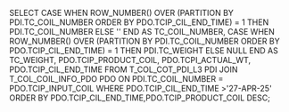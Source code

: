 SELECT 
    CASE WHEN ROW_NUMBER() OVER (PARTITION BY PDI.TC_COIL_NUMBER ORDER BY PDO.TCIP_CIL_END_TIME) = 1 THEN PDI.TC_COIL_NUMBER ELSE '' END AS TC_COIL_NUMBER,
    CASE WHEN ROW_NUMBER() OVER (PARTITION BY PDI.TC_COIL_NUMBER ORDER BY PDO.TCIP_CIL_END_TIME) = 1 THEN PDI.TC_WEIGHT ELSE NULL END AS TC_WEIGHT,
    PDO.TCIP_PRODUCT_COIL,
    PDO.TCPI_ACTUAL_WT,
    PDO.TCIP_CIL_END_TIME
FROM 
    T_COL_COT_PDI_L3 PDI
JOIN 
    T_COL_COIL_INFO_PDO PDO
ON 
    PDI.TC_COIL_NUMBER = PDO.TCIP_INPUT_COIL WHERE PDO.TCIP_CIL_END_TIME >'27-APR-25'
ORDER BY 
    PDO.TCIP_CIL_END_TIME,PDO.TCIP_PRODUCT_COIL DESC;
